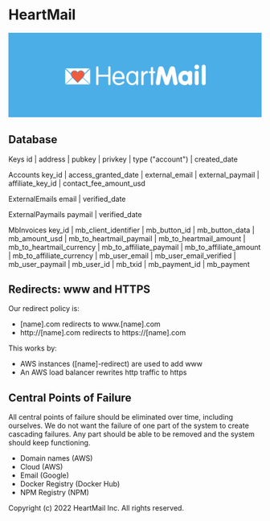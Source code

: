# HeartMail

<img src='./heartmail-landscape.png' alt='HeartMail' width='800'>

## Database

Keys
id | address | pubkey | privkey | type ("account") | created_date

Accounts
key_id | access_granted_date | external_email | external_paymail | affiliate_key_id | contact_fee_amount_usd

ExternalEmails
email | verified_date

ExternalPaymails
paymail | verified_date

MbInvoices
key_id | mb_client_identifier | mb_button_id | mb_button_data | mb_amount_usd | mb_to_heartmail_paymail | mb_to_heartmail_amount | mb_to_heartmail_currency | mb_to_affiliate_paymail | mb_to_affiliate_amount | mb_to_affiliate_currency | mb_user_email | mb_user_email_verified | mb_user_paymail | mb_user_id | mb_txid | mb_payment_id | mb_payment

## Redirects: www and HTTPS

Our redirect policy is:

- [name].com redirects to www.[name].com
- http://[name].com redirects to https://[name].com

This works by:

- AWS instances ([name]-redirect) are used to add www
- An AWS load balancer rewrites http traffic to https

## Central Points of Failure

All central points of failure should be eliminated over time, including
ourselves. We do not want the failure of one part of the system to create
cascading failures. Any part should be able to be removed and the system should
keep functioning.

* Domain names (AWS)
* Cloud (AWS)
* Email (Google)
* Docker Registry (Docker Hub)
* NPM Registry (NPM)

Copyright (c) 2022 HeartMail Inc. All rights reserved.
